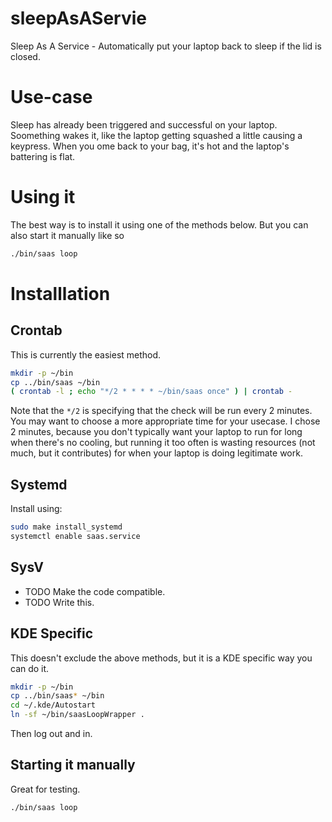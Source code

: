 # sleepAsAServie

Sleep As A Service - Automatically put your laptop back to sleep if the lid is closed.

# Use-case

Sleep has already been triggered and successful on your laptop. Soomething wakes it, like the laptop getting squashed a little causing a keypress. When you ome back to your bag, it's hot and the laptop's battering is flat.

# Using it

The best way is to install it using one of the methods below. But you can also start it manually like so

```sh
./bin/saas loop
```

# Installlation
## Crontab

This is currently the easiest method.

```sh
mkdir -p ~/bin
cp ../bin/saas ~/bin
( crontab -l ; echo "*/2 * * * * ~/bin/saas once" ) | crontab -
```

Note that the `*/2` is specifying that the check will be run every 2 minutes. You may want to choose a more appropriate time for your usecase. I chose 2 minutes, because you don't typically want your laptop to run for long when there's no cooling, but running it too often is wasting resources (not much, but it contributes) for when your laptop is doing legitimate work.

## Systemd

Install using:

```sh
sudo make install_systemd
systemctl enable saas.service
```

## SysV

* TODO Make the code compatible.
* TODO Write this.


## KDE Specific

This doesn't exclude the above methods, but it is a KDE specific way you can do it.

```sh
mkdir -p ~/bin
cp ../bin/saas* ~/bin
cd ~/.kde/Autostart
ln -sf ~/bin/saasLoopWrapper .
```

Then log out and in.

## Starting it manually

Great for testing.

```sh
./bin/saas loop
```

